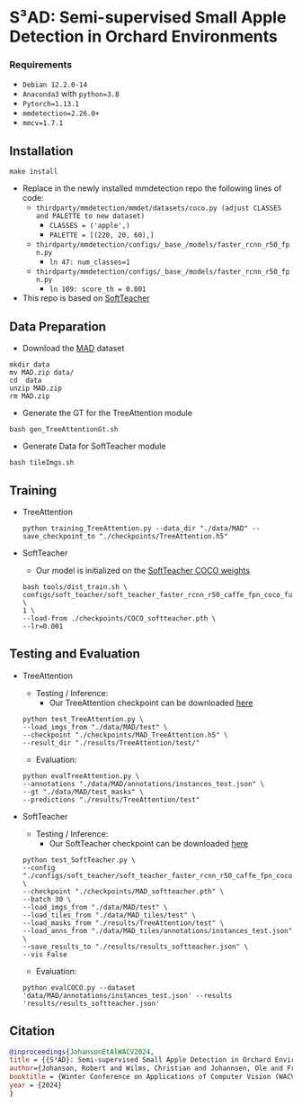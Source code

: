 # S³AD: Semi-supervised Small Apple Detection in Orchard Environments



### Requirements
- `Debian 12.2.0-14`
- `Anaconda3` with `python=3.8`
- `Pytorch=1.13.1`
- `mmdetection=2.26.0+`
- `mmcv=1.7.1`


## Installation

```
make install
```

- Replace in the newly installed mmdetection repo the following lines of code:
   - `thirdparty/mmdetection/mmdet/datasets/coco.py (adjust CLASSES and PALETTE to new dataset)`
     - `CLASSES = ('apple',)`
     - `PALETTE = [(220, 20, 60),] `
   - `thirdparty/mmdetection/configs/_base_/models/faster_rcnn_r50_fpn.py`
     -  `ln 47: num_classes=1 `
   - `thirdparty/mmdetection/configs/_base_/models/faster_rcnn_r50_fpn.py`
     -  `ln 109: score_th = 0.001`
- This repo is based on [SoftTeacher](https://github.com/microsoft/SoftTeacher)

## Data Preparation
  - Download the [MAD](https://www2.informatik.uni-hamburg.de/cv/projects/MAD.zip) dataset
  ```
mkdir data
mv MAD.zip data/
cd  data
unzip MAD.zip
rm MAD.zip
  ```
  - Generate the GT for the TreeAttention module
  ```
bash gen_TreeAttentionGt.sh
```
  - Generate Data for SoftTeacher module
  ```
bash tileImgs.sh
  ```

## Training
- TreeAttention
  
  ```
  python training_TreeAttention.py --data_dir "./data/MAD" --save_checkpoint_to "./checkpoints/TreeAttention.h5"
  ```
- SoftTeacher
  - Our model is initialized on the [SoftTeacher COCO weights](https://drive.google.com/file/d/1F4ASSqOLwlcyrRIEhQpIl7_f9FdqtwwN/view?usp=sharing)
  ```
  bash tools/dist_train.sh \
  configs/soft_teacher/soft_teacher_faster_rcnn_r50_caffe_fpn_coco_full_720k.py \
  1 \
  --load-from ./checkpoints/COCO_softteacher.pth \
  --lr=0.001
  ```
  
## Testing and Evaluation

- TreeAttention
  
  - Testing / Inference:
     - Our TreeAttention checkpoint can be downloaded [here](https://drive.google.com/file/d/1UnUjaYNfQNusSyz5mR0jsuac38NJtkG8/view?usp=sharing)
    
  ```
  python test_TreeAttention.py \
  --load_imgs_from "./data/MAD/test" \
  --checkpoint "./checkpoints/MAD_TreeAttention.h5" \
  --result_dir "./results/TreeAttention/test/"
  ```
  
  - Evaluation:

  ```
  python evalTreeAttention.py \
  --annotations "./data/MAD/annotations/instances_test.json" \
  --gt "./data/MAD/test_masks" \
  --predictions "./results/TreeAttention/test"
  ```
  
- SoftTeacher
  
  - Testing / Inference:
     - Our SoftTeacher checkpoint can be downloaded [here](https://drive.google.com/file/d/1fyZ04MpCfJ0YziQ2m8ZO6-uiZmlMGkSK/view?usp=sharing)
    
  ```
  python test_SoftTeacher.py \
  --config "./configs/soft_teacher/soft_teacher_faster_rcnn_r50_caffe_fpn_coco_full_720k.py" \
  --checkpoint "./checkpoints/MAD_softteacher.pth" \
  --batch 30 \
  --load_imgs_from "./data/MAD/test" \
  --load_tiles_from "./data/MAD_tiles/test" \
  --load_masks_from "./results/TreeAttention/test" \
  --load_anns_from "./data/MAD_tiles/annotations/instances_test.json" \
  --save_results_to "./results/results_softteacher.json" \
  --vis False 
  ```
  
  - Evaluation:

  ```
  python evalCOCO.py --dataset 'data/MAD/annotations/instances_test.json' --results 'results/results_softteacher.json'
  ```

## Citation

  ```bib
  @inproceedings{JohansonEtAlWACV2024,
title = {{S³AD}: Semi-supervised Small Apple Detection in Orchard Environments},
author={Johanson, Robert and Wilms, Christian and Johannsen, Ole and Frintrop, Simone},
booktitle = {Winter Conference on Applications of Computer Vision (WACV)},
year = {2024}
}
  ```


